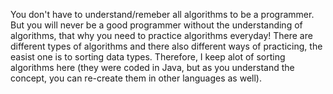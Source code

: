 You don't have to understand/remeber all algorithms to be a programmer. 
But you will never be a good programmer without the understanding of algorithms, that why you need to practice algorithms everyday!
There are different types of algorithms and there also different ways of practicing, the easist one is to sorting data types.
Therefore, I keep alot of sorting algorithms here (they were coded in Java, but as you understand the concept, you can re-create them in other languages as well).
